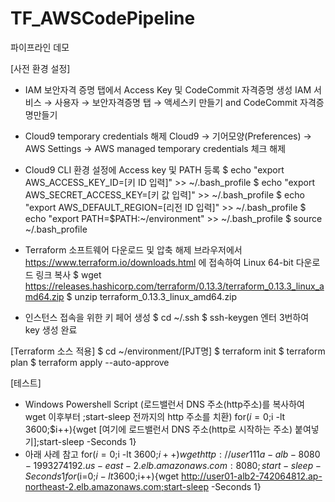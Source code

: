 # TF_AWSCodePipeline
파이프라인 데모

[사전 환경 설정]
- IAM 보안자격 증명 탭에서 Access Key 및 CodeCommit 자격증명 생성
IAM 서비스 → 사용자 → 보안자격증명 탭 → 액세스키 만들기 and CodeCommit 자격증명만들기

- Cloud9 temporary credentials 해제
Cloud9 → 기어모양(Preferences) → AWS Settings → AWS managed temporary credentials 체크 해제

- Cloud9 CLI 환경 설정에 Access key 및 PATH 등록
$ echo "export AWS_ACCESS_KEY_ID=[키 ID 입력]" >> ~/.bash_profile
$ echo "export AWS_SECRET_ACCESS_KEY=[키 값 입력]" >> ~/.bash_profile
$ echo "export AWS_DEFAULT_REGION=[리전 ID 입력]" >> ~/.bash_profile
$ echo "export PATH=$PATH:~/environment" >> ~/.bash_profile
$ source ~/.bash_profile

- Terraform 소프트웨어 다운로드 및 압축 해제
브라우저에서 https://www.terraform.io/downloads.html 에 접속하여 Linux 64-bit 다운로드 링크 복사 
$ wget https://releases.hashicorp.com/terraform/0.13.3/terraform_0.13.3_linux_amd64.zip
$ unzip terraform_0.13.3_linux_amd64.zip

- 인스턴스 접속을 위한 키 페어 생성
$ cd ~/.ssh
$ ssh-keygen
엔터 3번하여 key 생성 완료


[Terraform 소스 적용]
$ cd ~/environment/[PJT명]
$ terraform init
$ terraform plan
$ terraform apply --auto-approve

[테스트]
- Windows Powershell Script (로드밸런서 DNS 주소(http주소)를 복사하여 wget 이후부터 ;start-sleep 전까지의 http 주소를 치환)
for($i=0;$i -lt 3600;$i++){wget [여기에 로드밸런서 DNS 주소(http로 시작하는 주소) 붙여넣기];start-sleep -Seconds 1}
- 아래 사례 참고
for($i=0;$i -lt 3600;$i++){wget http://user111a-alb-8080-1993274192.us-east-2.elb.amazonaws.com:8080;start-sleep -Seconds 1}
for($i=0;$i -lt 3600;$i++){wget http://user01-alb2-742064812.ap-northeast-2.elb.amazonaws.com;start-sleep -Seconds 1}
